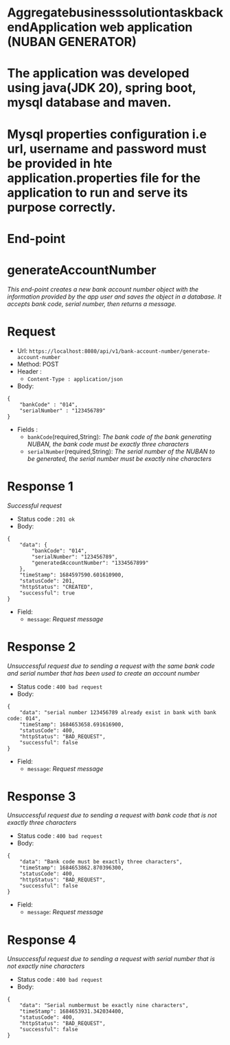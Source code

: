# AggregatebusinesssolutiontaskbackendApplication web application (NUBAN GENERATOR)

# The application was developed using java(JDK 20), spring boot, mysql database and maven.

# Mysql properties configuration i.e url, username and password must be provided in hte application.properties file for the application to run and serve its purpose correctly.

# End-point

# generateAccountNumber
*This end-point creates a new bank account number object with the information provided by the app user
and saves the object in a database. It accepts bank code, serial number, then returns a message.*

# Request
* Url: `https://localhost:8080/api/v1/bank-account-number/generate-account-number`
* Method: POST
* Header :
    * `Content-Type : application/json`
* Body:
```
{
    "bankCode" : "014",
    "serialNumber" : "123456789"
}
```
* Fields :
    * `bankCode`(required,String): *The bank code of the bank generating NUBAN, the bank code must be exactly three characters*
    * `serialNumber`(required,String): *The serial number of the NUBAN to be generated, the serial number must be exactly nine characters*
   
# Response 1
*Successful request*
* Status code : `201 ok`
* Body:
```
{
    "data": {
        "bankCode": "014",
        "serialNumber": "123456789",
        "generatedAccountNumber": "1334567899"
    },
    "timeStamp": 1684597590.601610900,
    "statusCode": 201,
    "httpStatus": "CREATED",
    "successful": true
}
```
* Field:
    * `message`: *Request message*

# Response 2
*Unsuccessful request due to sending a request with the same bank code and serial number that has been used to create an account number*
* Status code : `400 bad request`
* Body:
```
{
    "data": "serial number 123456789 already exist in bank with bank code: 014",
    "timeStamp": 1684653658.691616900,
    "statusCode": 400,
    "httpStatus": "BAD_REQUEST",
    "successful": false
}
```
* Field:
  * `message`: *Request message*

# Response 3
*Unsuccessful request due to sending a request with bank code that is not exactly three characters*
* Status code : `400 bad request`
* Body:
```
{
    "data": "Bank code must be exactly three characters",
    "timeStamp": 1684653862.870396300,
    "statusCode": 400,
    "httpStatus": "BAD_REQUEST",
    "successful": false
}
```
* Field:
  * `message`: *Request message*

# Response 4
*Unsuccessful request due to sending a request with serial number that is not exactly nine characters*
* Status code : `400 bad request`
* Body:
```
{
    "data": "Serial numbermust be exactly nine characters",
    "timeStamp": 1684653931.342034400,
    "statusCode": 400,
    "httpStatus": "BAD_REQUEST",
    "successful": false
}

